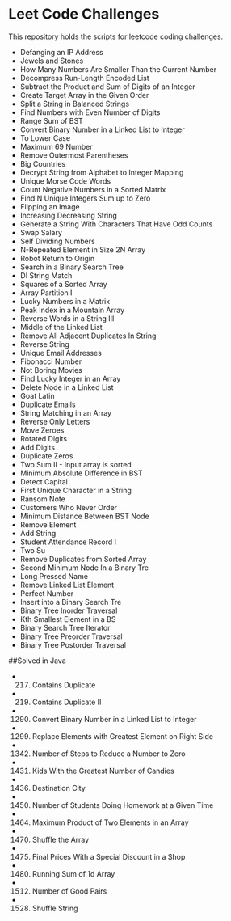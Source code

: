 # Leet Code Challenges

This repository holds the scripts for leetcode coding challenges.

- Defanging an IP Address
- Jewels and Stones
- How Many Numbers Are Smaller Than the Current Number
- Decompress Run-Length Encoded List
- Subtract the Product and Sum of Digits of an Integer
- Create Target Array in the Given Order
- Split a String in Balanced Strings
- Find Numbers with Even Number of Digits
- Range Sum of BST
- Convert Binary Number in a Linked List to Integer
- To Lower Case
- Maximum 69 Number
- Remove Outermost Parentheses
- Big Countries
- Decrypt String from Alphabet to Integer Mapping
- Unique Morse Code Words
- Count Negative Numbers in a Sorted Matrix
- Find N Unique Integers Sum up to Zero
- Flipping an Image
- Increasing Decreasing String
- Generate a String With Characters That Have Odd Counts
- Swap Salary
- Self Dividing Numbers
- N-Repeated Element in Size 2N Array
- Robot Return to Origin
- Search in a Binary Search Tree
- DI String Match
- Squares of a Sorted Array
- Array Partition I
- Lucky Numbers in a Matrix
- Peak Index in a Mountain Array
- Reverse Words in a String III
- Middle of the Linked List
- Remove All Adjacent Duplicates In String
- Reverse String
- Unique Email Addresses
- Fibonacci Number
- Not Boring Movies
- Find Lucky Integer in an Array
- Delete Node in a Linked List
- Goat Latin
- Duplicate Emails
- String Matching in an Array
- Reverse Only Letters
- Move Zeroes
- Rotated Digits
- Add Digits
- Duplicate Zeros
- Two Sum II - Input array is sorted
- Minimum Absolute Difference in BST
- Detect Capital
- First Unique Character in a String
- Ransom Note
- Customers Who Never Order
- Minimum Distance Between BST Node
- Remove Element
- Add String
- Student Attendance Record I
- Two Su
- Remove Duplicates from Sorted Array
- Second Minimum Node In a Binary Tre
- Long Pressed Name
- Remove Linked List Element
- Perfect Number
- Insert into a Binary Search Tre
- Binary Tree Inorder Traversal
- Kth Smallest Element in a BS
- Binary Search Tree Iterator
- Binary Tree Preorder Traversal
- Binary Tree Postorder Traversal

##Solved in Java 

- 217. Contains Duplicate
- 219. Contains Duplicate II
- 1290. Convert Binary Number in a Linked List to Integer
- 1299. Replace Elements with Greatest Element on Right Side
- 1342. Number of Steps to Reduce a Number to Zero
- 1431. Kids With the Greatest Number of Candies
- 1436. Destination City
- 1450. Number of Students Doing Homework at a Given Time
- 1464. Maximum Product of Two Elements in an Array
- 1470. Shuffle the Array	
- 1475. Final Prices With a Special Discount in a Shop
- 1480. Running Sum of 1d Array
- 1512. Number of Good Pairs
- 1528. Shuffle String
